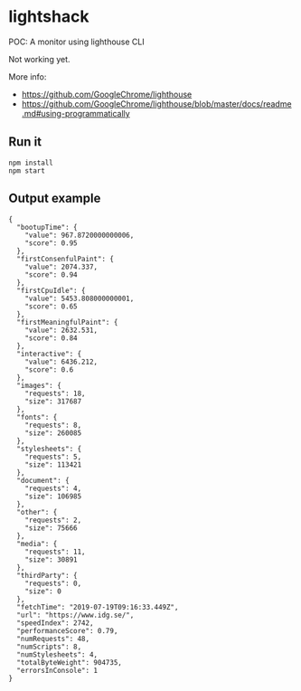 # lightshack

POC: A monitor using lighthouse CLI

Not working yet.

More info:

-   https://github.com/GoogleChrome/lighthouse
-   https://github.com/GoogleChrome/lighthouse/blob/master/docs/readme.md#using-programmatically

## Run it

```
npm install
npm start
```

## Output example

```
{
  "bootupTime": {
    "value": 967.8720000000006,
    "score": 0.95
  },
  "firstConsenfulPaint": {
    "value": 2074.337,
    "score": 0.94
  },
  "firstCpuIdle": {
    "value": 5453.808000000001,
    "score": 0.65
  },
  "firstMeaningfulPaint": {
    "value": 2632.531,
    "score": 0.84
  },
  "interactive": {
    "value": 6436.212,
    "score": 0.6
  },
  "images": {
    "requests": 18,
    "size": 317687
  },
  "fonts": {
    "requests": 8,
    "size": 260085
  },
  "stylesheets": {
    "requests": 5,
    "size": 113421
  },
  "document": {
    "requests": 4,
    "size": 106985
  },
  "other": {
    "requests": 2,
    "size": 75666
  },
  "media": {
    "requests": 11,
    "size": 30891
  },
  "thirdParty": {
    "requests": 0,
    "size": 0
  },
  "fetchTime": "2019-07-19T09:16:33.449Z",
  "url": "https://www.idg.se/",
  "speedIndex": 2742,
  "performanceScore": 0.79,
  "numRequests": 48,
  "numScripts": 8,
  "numStylesheets": 4,
  "totalByteWeight": 904735,
  "errorsInConsole": 1
}
```
